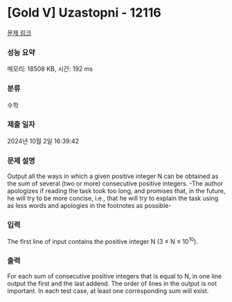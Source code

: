 # [Gold V] Uzastopni - 12116 

[문제 링크](https://www.acmicpc.net/problem/12116) 

### 성능 요약

메모리: 18508 KB, 시간: 192 ms

### 분류

수학

### 제출 일자

2024년 10월 2일 16:39:42

### 문제 설명

<p>Output all the ways in which a given positive integer N can be obtained as the sum of several (two or more) consecutive positive integers. -The author apologizes if reading the task took too long, and promises that, in the future, he will try to be more concise, i.e., that he will try to explain the task using as less words and apologies in the footnotes as possible-</p>

### 입력 

 <p>The first line of input contains the positive integer N (3 ≤ N ≤ 10<sup>10</sup>).</p>

### 출력 

 <p>For each sum of consecutive positive integers that is equal to N, in one line output the first and the last addend. The order of lines in the output is not important. In each test case, at least one corresponding sum will exist.</p>

